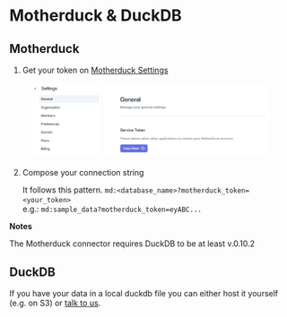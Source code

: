 # Motherduck & DuckDB

## Motherduck

1. Get your token on [Motherduck Settings](https://app.motherduck.com/settings)

<figure><img src="../../.gitbook/assets/grafik (34).png" alt=""><figcaption></figcaption></figure>



2.  Compose your connection string

    It follows this pattern. `md:<database_name>?motherduck_token=<your_token>`\
    e.g.: `md:sample_data?motherduck_token=eyABC...`



**Notes**

The Motherduck connector requires DuckDB to be at least v.0.10.2



## DuckDB

If you have your data in a local duckdb file you can either host it yourself (e.g. on S3) or [talk to us](../support.md).
